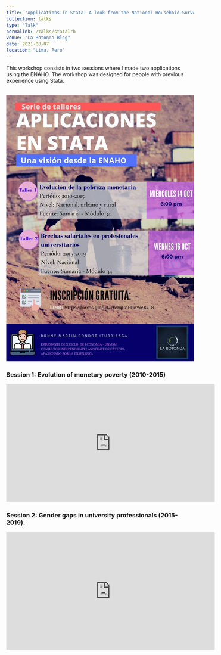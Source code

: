 ```yaml
---
title: "Applications in Stata: A look from the National Household Survey"
collection: talks
type: "Talk"
permalink: /talks/statalrb
venue: "La Rotonda Blog"
date: 2021-08-07
location: "Lima, Peru"
---
```


This workshop consists in two sessions where I made two applications using the ENAHO. The workshop was designed for people with previous experience using Stata.

<br/><img src='/images/statalrb.jpg'>


### Session 1: Evolution of monetary poverty (2010-2015)
<p aling = "center">
<iframe width="560" height="315" src="https://www.youtube.com/embed/8iPyGZ44QFk" title="YouTube video player" frameborder="0" allow="accelerometer; autoplay; clipboard-write; encrypted-media; gyroscope; picture-in-picture" allowfullscreen></iframe>
</p>

### Session 2: Gender gaps in university professionals (2015-2019).
<p aling = "center">
<iframe width="560" height="315" src="https://www.youtube.com/embed/XcumA2lxTIQ" title="YouTube video player" frameborder="0" allow="accelerometer; autoplay; clipboard-write; encrypted-media; gyroscope; picture-in-picture" allowfullscreen></iframe>
</p>